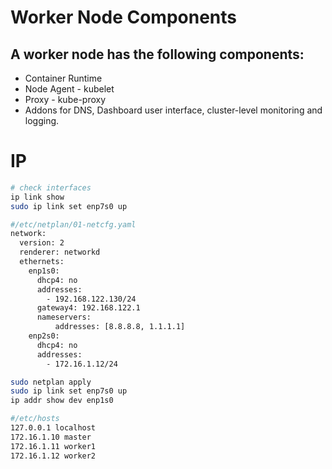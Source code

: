 # Worker Node Components
## A worker node has the following components:
- Container Runtime
- Node Agent - kubelet
- Proxy - kube-proxy
- Addons for DNS, Dashboard user interface, cluster-level monitoring and logging.

# IP
```sh
# check interfaces
ip link show
sudo ip link set enp7s0 up

#/etc/netplan/01-netcfg.yaml
network:
  version: 2
  renderer: networkd
  ethernets:
    enp1s0:
      dhcp4: no
      addresses:
        - 192.168.122.130/24
      gateway4: 192.168.122.1
      nameservers:
          addresses: [8.8.8.8, 1.1.1.1]
    enp2s0:
      dhcp4: no
      addresses:
        - 172.16.1.12/24

sudo netplan apply
sudo ip link set enp7s0 up
ip addr show dev enp1s0

#/etc/hosts
127.0.0.1 localhost
172.16.1.10 master
172.16.1.11 worker1
172.16.1.12 worker2
```